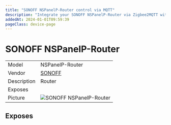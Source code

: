 ```yaml
---
title: "SONOFF NSPanelP-Router control via MQTT"
description: "Integrate your SONOFF NSPanelP-Router via Zigbee2MQTT with whatever smart home infrastructure you are using without the vendor's bridge or gateway."
addedAt: 2024-01-01T09:59:39
pageClass: device-page
---
```


<!-- !!!! -->
<!-- ATTENTION: This file is auto-generated through docgen! -->
<!-- You can only edit the "Notes"-Section between the two comment lines "Notes BEGIN" and "Notes END". -->
<!-- Do not use h1 or h2 heading within "## Notes"-Section. -->
<!-- !!!! -->

# SONOFF NSPanelP-Router

|     |     |
|-----|-----|
| Model | NSPanelP-Router  |
| Vendor  | [SONOFF](/supported-devices/#v=SONOFF)  |
| Description | Router |
| Exposes |  |
| Picture | ![SONOFF NSPanelP-Router](https://www.zigbee2mqtt.io/images/devices/NSPanelP-Router.png) |


<!-- Notes BEGIN: You can edit here. Add "## Notes" headline if not already present. -->


<!-- Notes END: Do not edit below this line -->




## Exposes



